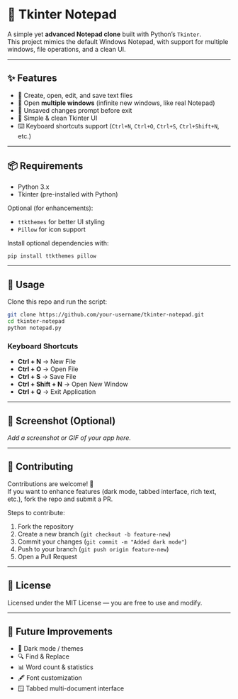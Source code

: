 
# 📝 Tkinter Notepad

A simple yet **advanced Notepad clone** built with Python’s `Tkinter`.  
This project mimics the default Windows Notepad, with support for multiple windows, file operations, and a clean UI.

---

## ✨ Features
- 📝 Create, open, edit, and save text files
- 📂 Open **multiple windows** (infinite new windows, like real Notepad)
- 🔄 Unsaved changes prompt before exit
- 🎨 Simple & clean Tkinter UI
- ⌨️ Keyboard shortcuts support (`Ctrl+N`, `Ctrl+O`, `Ctrl+S`, `Ctrl+Shift+N`, etc.)

---

## 📦 Requirements
- Python 3.x  
- Tkinter (pre-installed with Python)  

Optional (for enhancements):  
- `ttkthemes` for better UI styling  
- `Pillow` for icon support  

Install optional dependencies with:  
```bash
pip install ttkthemes pillow
```

---

## 🚀 Usage
Clone this repo and run the script:

```bash
git clone https://github.com/your-username/tkinter-notepad.git
cd tkinter-notepad
python notepad.py
```

### Keyboard Shortcuts
- **Ctrl + N** → New File  
- **Ctrl + O** → Open File  
- **Ctrl + S** → Save File  
- **Ctrl + Shift + N** → Open New Window  
- **Ctrl + Q** → Exit Application  

---

## 📸 Screenshot (Optional)
_Add a screenshot or GIF of your app here._

---

## 🤝 Contributing
Contributions are welcome! 🎉  
If you want to enhance features (dark mode, tabbed interface, rich text, etc.), fork the repo and submit a PR.

Steps to contribute:
1. Fork the repository  
2. Create a new branch (`git checkout -b feature-new`)  
3. Commit your changes (`git commit -m "Added dark mode"`)  
4. Push to your branch (`git push origin feature-new`)  
5. Open a Pull Request  

---

## 📜 License
Licensed under the MIT License — you are free to use and modify.

---

## 🚧 Future Improvements
- 🌙 Dark mode / themes  
- 🔍 Find & Replace  
- 📊 Word count & statistics  
- 🖋️ Font customization  
- 🪟 Tabbed multi-document interface  
